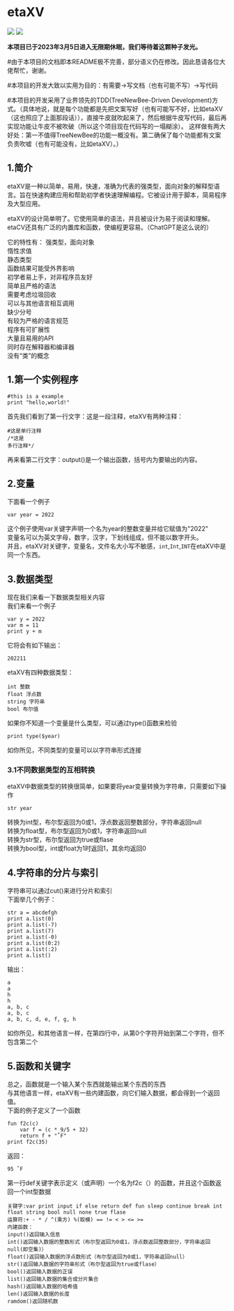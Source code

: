 # etaXV

![](https://badgen.net/badge/Designer/GONGYE%20Heyu/blue)
![](https://badgen.net/badge/code/etaXV/blue)

**本项目已于2023年3月5日进入无限期休眠，我们等待着这颗种子发光。**

#由于本项目的文档即本README极不完善，部分语义仍在修改。因此恳请各位大佬帮忙，谢谢。  

#本项目的开发大致以实用为目的：有需要->写文档（也有可能不写）->写代码  

#本项目的开发采用了业界领先的TDD(TreeNewBee-Driven Development)方式。（具体地说，就是每个功能都是先把文案写好（也有可能写不好，比如etaXV（这也照应了上面那段话）），直接牛皮就吹起来了，然后根据牛皮写代码，最后再实现功能让牛皮不被吹破（所以这个项目现在代码写的一塌糊涂）。 这样做有两大好处：第一不值得TreeNewBee的功能一概没有。第二确保了每个功能都有文案负责吹嘘（也有可能没有，比如etaXV）。）  

## 1.简介

etaXV是一种以简单，易用，快速，准确为代表的强类型，面向对象的解释型语言。旨在快速构建应用和帮助初学者快速理解编程。它被设计用于脚本，简易程序及大型应用。  

etaXV的设计简单明了。它使用简单的语法，并且被设计为易于阅读和理解。etaCV还具有广泛的内置库和函数，使编程更容易。（ChatGPT是这么说的）  
  
它的特性有： 
    强类型，面向对象  
    惰性求值  
    静态类型  
    函数结果可能受外界影响  
    初学者易上手，对非程序员友好  
    简单且严格的语法  
    需要考虑垃圾回收  
    可以与其他语言相互调用  
    缺少分号  
    有较为严格的语言规范  
    程序有可扩展性  
    大量且易用的API  
    同时存在解释器和编译器  
    没有“类”的概念  

## 1.第一个实例程序  

```example
#this is a example  
print "hello,world!"  
```

首先我们看到了第一行文字：这是一段注释，etaXV有两种注释：  

```comment
#这是单行注释  
/*这是  
多行注释*/  
```  

再来看第二行文字：output()是一个输出函数，括号内为要输出的内容。  

## 2.变量  

下面看一个例子  

```example
var year = 2022  
```

这个例子使用var关键字声明一个名为year的整数变量并给它赋值为"2022"  
变量名可以为英文字母，数字，汉字，下划线组成，但不能以数字开头。  
并且，etaXV对关键字，变量名，文件名大小写不敏感，`int`,`Int`,`INT`在etaXV中是同一个东西。  

## 3.数据类型  

现在我们来看一下数据类型相关内容  
我们来看一个例子  

```example  
var y = 2022  
var m = 11  
print y + m  
```  

它将会有如下输出：

```print
202211 
```

etaXV有四种数据类型：  

```type
int 整数  
float 浮点数  
string 字符串  
bool 布尔值  
```

如果你不知道一个变量是什么类型，可以通过type()函数来检验  

```type
print type($year)  
```

如你所见，不同类型的变量可以以字符串形式连接  

### 3.1不同数据类型的互相转换  

etaXV中数据类型的转换很简单，如果要将year变量转换为字符串，只需要如下操作  

```str
str year  
```

转换为int型，布尔型返回为0或1，浮点数返回整数部分，字符串返回null  
转换为float型，布尔型返回为0或1，字符串返回null  
转换为str型，布尔型返回为true或flase  
转换为bool型，int或float为1时返回1，其余均返回0  

## 4.字符串的分片与索引  

字符串可以通过cut()来进行分片和索引  
下面举几个例子：  

```example
str a = abcdefgh  
print a.list(0)  
print a.list(-7)  
print a.list(7)  
print a.list(-0)  
print a.list(0:2)  
print a.list(:2)  
print a.list()  
```

输出：

```print
a  
a  
h  
h  
a, b, c  
a, b, c  
a, b, c, d, e, f, g, h  
```

如你所见，和其他语言一样，在第四行中，从第0个字符开始到第二个字符，但不包含第二个  

## 5.函数和关键字  

总之，函数就是一个输入某个东西就能输出某个东西的东西  
与其他语言一样，etaXV有一些内建函数，向它们输入数据，都会得到一个返回值。  
下面的例子定义了一个函数  

```example
fun f2c(c)   
    var f = (c * 9/5 + 32)  
    return f + "˚F"  
print f2c(35)
```
  
返回：

```re
95 ˚F
```

第一行def关键字表示定义（或声明）一个名为f2c（）的函数，并且这个函数返回一个int型数据

```others
关键字:var print input if else return def fun sleep continue break int float string bool null none true flase
运算符:+ - * / ^(乘方) %(取模) == != < > <= >=
内建函数：  
input()返回输入信息
int()返回输入数据的整数形式（布尔型返回为0或1，浮点数返回整数部分，字符串返回null(即空集)）
float()返回输入数据的浮点数形式（布尔型返回为0或1，字符串返回null）
str()返回输入数据的字符串形式（布尔型返回为true或flase）
bool()返回输入数据的正误
list()返回输入数据的集合或分片集合
hash()返回输入数据的哈希值
len()返回输入数据的长度
ramdom()返回随机数
```
